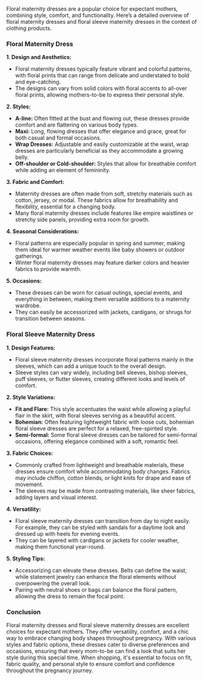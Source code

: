 Floral maternity dresses are a popular choice for expectant mothers, combining style, comfort, and functionality. Here’s a detailed overview of floral maternity dresses and floral sleeve maternity dresses in the context of clothing products.

### Floral Maternity Dress

**1. Design and Aesthetics:**
   - Floral maternity dresses typically feature vibrant and colorful patterns, with floral prints that can range from delicate and understated to bold and eye-catching.
   - The designs can vary from solid colors with floral accents to all-over floral prints, allowing mothers-to-be to express their personal style.

**2. Styles:**
   - **A-line:** Often fitted at the bust and flowing out, these dresses provide comfort and are flattering on various body types.
   - **Maxi:** Long, flowing dresses that offer elegance and grace, great for both casual and formal occasions.
   - **Wrap Dresses:** Adjustable and easily customizable at the waist, wrap dresses are particularly beneficial as they accommodate a growing belly.
   - **Off-shoulder or Cold-shoulder:** Styles that allow for breathable comfort while adding an element of femininity.

**3. Fabric and Comfort:**
   - Maternity dresses are often made from soft, stretchy materials such as cotton, jersey, or modal. These fabrics allow for breathability and flexibility, essential for a changing body.
   - Many floral maternity dresses include features like empire waistlines or stretchy side panels, providing extra room for growth.

**4. Seasonal Considerations:**
   - Floral patterns are especially popular in spring and summer, making them ideal for warmer weather events like baby showers or outdoor gatherings.
   - Winter floral maternity dresses may feature darker colors and heavier fabrics to provide warmth.

**5. Occasions:**
   - These dresses can be worn for casual outings, special events, and everything in between, making them versatile additions to a maternity wardrobe.
   - They can easily be accessorized with jackets, cardigans, or shrugs for transition between seasons.

### Floral Sleeve Maternity Dress

**1. Design Features:**
   - Floral sleeve maternity dresses incorporate floral patterns mainly in the sleeves, which can add a unique touch to the overall design.
   - Sleeve styles can vary widely, including bell sleeves, bishop sleeves, puff sleeves, or flutter sleeves, creating different looks and levels of comfort.

**2. Style Variations:**
   - **Fit and Flare:** This style accentuates the waist while allowing a playful flair in the skirt, with floral sleeves serving as a beautiful accent.
   - **Bohemian:** Often featuring lightweight fabric with loose cuts, bohemian floral sleeve dresses are perfect for a relaxed, free-spirited style.
   - **Semi-formal:** Some floral sleeve dresses can be tailored for semi-formal occasions, offering elegance combined with a soft, romantic feel.

**3. Fabric Choices:**
   - Commonly crafted from lightweight and breathable materials, these dresses ensure comfort while accommodating body changes. Fabrics may include chiffon, cotton blends, or light knits for drape and ease of movement.
   - The sleeves may be made from contrasting materials, like sheer fabrics, adding layers and visual interest.

**4. Versatility:**
   - Floral sleeve maternity dresses can transition from day to night easily. For example, they can be styled with sandals for a daytime look and dressed up with heels for evening events.
   - They can be layered with cardigans or jackets for cooler weather, making them functional year-round.

**5. Styling Tips:**
   - Accessorizing can elevate these dresses. Belts can define the waist, while statement jewelry can enhance the floral elements without overpowering the overall look.
   - Pairing with neutral shoes or bags can balance the floral pattern, allowing the dress to remain the focal point.

### Conclusion

Floral maternity dresses and floral sleeve maternity dresses are excellent choices for expectant mothers. They offer versatility, comfort, and a chic way to embrace changing body shapes throughout pregnancy. With various styles and fabric options, these dresses cater to diverse preferences and occasions, ensuring that every mom-to-be can find a look that suits her style during this special time. When shopping, it's essential to focus on fit, fabric quality, and personal style to ensure comfort and confidence throughout the pregnancy journey.